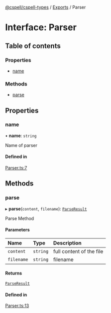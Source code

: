 [@cspell/cspell-types](../README.md) / [Exports](../modules.md) / Parser

# Interface: Parser

## Table of contents

### Properties

- [name](Parser.md#name)

### Methods

- [parse](Parser.md#parse)

## Properties

### name

• **name**: `string`

Name of parser

#### Defined in

[Parser.ts:7](https://github.com/streetsidesoftware/cspell/blob/1835228/packages/cspell-types/src/Parser.ts#L7)

## Methods

### parse

▸ **parse**(`content`, `filename`): [`ParseResult`](ParseResult.md)

Parse Method

#### Parameters

| Name | Type | Description |
| :------ | :------ | :------ |
| `content` | `string` | full content of the file |
| `filename` | `string` | filename |

#### Returns

[`ParseResult`](ParseResult.md)

#### Defined in

[Parser.ts:13](https://github.com/streetsidesoftware/cspell/blob/1835228/packages/cspell-types/src/Parser.ts#L13)
